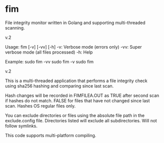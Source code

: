 # fim
File integrity monitor written in Golang and supporting multi-threaded scanning.

v.2

Usage: fim [-v] [-vv] [-h]
-v: Verbose mode (errors only)
-vv: Super verbose mode (all files processed)
-h: Help

Example:
sudo fim -vv
sudo fim -v
sudo fim

v.2

This is a multi-threaded application that performs a file integrity 
check using sha256 hashing and comparing since last scan. 

Hash changes will be recorded in FIMFILEA.OUT as TRUE after second 
scan if hashes do not match. FALSE for files that have not changed 
since last scan. Hashes OS regular files only. 

You can exclude directories or files using the absolute file path 
in the exclude.config file. Directories listed will exclude all 
subdirectories. Will not follow symlinks.

This code supports multi-platform compiling.
